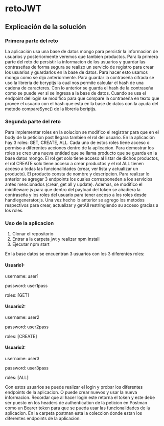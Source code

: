 # retoJWT

## Explicación de la solución
### Primera parte del reto
La aplicación usa una base de datos mongo para persistir la informacion de usuarios y posteriormente veremos que tambien productos.
Para la primera parte del reto de persistir la informacion de los usuarios y guardar las contraseñas de forma segura se realizo un servicio de
registro para crear los usuarios y guardarlos en la base de datos. Para hacer esto usamos mongo como se dijo anteriormente. Para guardar la 
contraseña cifrada se uso la libreria de bcryptjs la cual nos permite calcular el hash de una cadena de caracteres. Con lo anterior se guarda el 
hash de la contraseña como se puede ver si se ingresa a la base de datos. Cuando se usa el endpoint del login se modifico para que compare la contraseña
en texto que provee el usuario con el hash que esta en la base de datos con la ayuda del metodo compareSync() de la libreria bcriptjs.
### Segunda parte del reto
Para implementar roles en la solucion se modifico el registrar para que en el body de la peticion post llegara tambien el rol del usuario. En la aplicación
hay 3 roles: GET, CREATE, ALL. Cada uno de estos roles tiene acceso o permiso a diferentes acciones dentro de la aplicacion. Para demostrar los roles se
creo una nueva entidad que se llama producto que se guarda en la base datos mongo. El rol get solo tiene acceso al listar de dichos productos, el rol
CREATE solo tiene acceso a crear productos y el rol ALL tienen acceso a todas las funcionalidades (crear, ver lista y actualizar un producto). El producto 
consta de nombre y descripcion. Para realizar lo anterior se agregar 3 endpoints los cuales corresponeden a los servicios antes mencionados (crear, get all y update).
Ademas, se modifico el middleware.js para que dentro del payload del token se añadiera la contraseña y los roles del usuario para tener acceso a los roles desde
handlegenerator.js. Una vez hecho lo anterior se agrego los metodos respectivos para crear, actualizar y getAll restringiendo su acceso gracias a los roles.
### Uso de la aplicacion
1. Clonar el repositorio
2. Entrar a la carpeta jwt y realizar npm install
3. Ejecutar npm start

En la base datos se encuentran 3 usuarios con los 3 diferentes roles:
#### Usuario1:
username: user1

password: user1pass

roles: [GET]

#### Usuario2:

username: user2

password: user2pass

roles: [CREATE]

#### Usuario3:

username: user3

password: user3pass

roles: [ALL]

Con estos usuarios se puede realizar el login y probar los diferentes endpoints de la aplicacion. O puede crear nuevos y usar la nueva informacion. 
Recordar que al hacer login este retorna el token y este debe ser puesto en los headers de authentication de la peticion en Postman como un Bearer token
para que se pueda usar las funcionalidades de la aplicacion. 
En la carpeta postman esta la coleccion donde estan los diferentes endpoints de la aplicacion.

